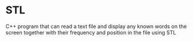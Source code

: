 # STL
 C++ program that can read a text file and display any known  words on the screen together with their frequency and position in the file using STL
